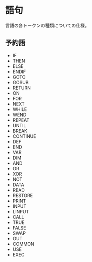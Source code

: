 # 語句

言語の各トークンの種類についての仕様。

## 予約語
- IF
- THEN
- ELSE
- ENDIF
- GOTO
- GOSUB
- RETURN
- ON
- FOR
- NEXT
- WHILE
- WEND
- REPEAT
- UNTIL
- BREAK
- CONTINUE
- DEF
- END
- VAR
- DIM
- AND
- OR
- XOR
- NOT
- DATA
- READ
- RESTORE
- PRINT
- INPUT
- LINPUT
- CALL
- TRUE
- FALSE
- SWAP
- OUT
- COMMON
- USE
- EXEC

